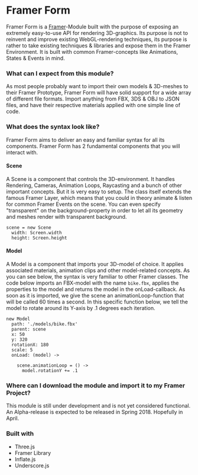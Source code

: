 # Framer Form

Framer Form is a <a href="https://framer.com">Framer</a>-Module built with the purpose of exposing an extremely easy-to-use API for rendering 3D-graphics. Its purpose is not to reinvent and improve existing WebGL-rendering techniques, its purpose is rather to take existing techniques & libraries and expose them in the Framer Environment. It is built with common Framer-concepts like Animations, States & Events in mind.

### What can I expect from this module?

As most people probably want to import their own models & 3D-meshes to their Framer Prototype, Framer Form will have solid support for a wide array of different file formats. Import anything from FBX, 3DS & OBJ to JSON files, and have their respective materials applied with one simple line of code.

### What does the syntax look like?

Framer Form aims to deliver an easy and familiar syntax for all its components. Framer Form has 2 fundamental components that you will interact with.

#### Scene
A Scene is a component that controls the 3D-environment. It handles Rendering, Cameras, Animation Loops, Raycasting and a bunch of other important concepts. But it is very easy to setup. The class itself extends the famous Framer Layer, which means that you could in theory animate & listen for common Framer Events on the scene. You can even specify "transparent" on the background-property in order to let all its geometry and meshes render with transparent background.

```
scene = new Scene
  width: Screen.width
  height: Screen.height
```

#### Model
A Model is a component that imports your 3D-model of choice. It applies associated materials, animation clips and other model-related concepts. As you can see below, the syntax is very familiar to other Framer classes. The code below imports an FBX-model with the name `bike.fbx`, applies the properties to the model and returns the model in the onLoad-callback. As soon as it is imported, we give the scene an animationLoop-function that will be called 60 times a second. In this specific function below, we tell the model to rotate around its Y-axis by .1 degrees each iteration.

```
new Model
  path: './models/bike.fbx'
  parent: scene
  x: 50
  y: 320
  rotationX: 180
  scale: 5
  onLoad: (model) ->
  
    scene.animationLoop = () ->
      model.rotationY += .1
```

### Where can I download the module and import it to my Framer Project?

This module is still under development and is not yet considered functional. An Alpha-release is expected to be released in Spring 2018. Hopefully in April.

### Built with

- Three.js
- Framer Library
- Inflate.js
- Underscore.js
